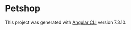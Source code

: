 # Petshop

This project was generated with [Angular CLI](https://github.com/angular/angular-cli) version 7.3.10.

